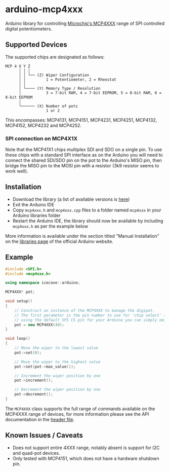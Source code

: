 # arduino-mcp4xxx

Arduino library for controlling [Microchip's MCP4XXX](http://ww1.microchip.com/downloads/en/DeviceDoc/22060b.pdf) range of SPI controlled digital potentiometers.

## Supported Devices

The supported chips are designated as follows:

```
MCP 4 X Y Z
      │ │ │
      │ │ └── (Z) Wiper Configuration
      │ │         1 = Potentiometer, 2 = Rheostat
      │ │
      │ └──── (Y) Memory Type / Resolution
      │           3 = 7-bit RAM, 4 = 7-bit EEPROM, 5 = 8-bit RAM, 6 = 8-bit EEPROM
      │
      └────── (X) Number of pots
                  1 or 2
```

This encompasses: MCP4131, MCP4151, MCP4231, MCP4251, MCP4132, MCP4152, MCP4232 and MCP4252.

### SPI connection on MCP4X1X

Note that the MCP41X1 chips multiplex SDI and SDO on a single pin. To use these chips with a standard SPI interface as on the Arduino you will need to
connect the shared SDI/SDO pin on the pot to the Arduino's MISO pin, then bridge the MISO pin to the MOSI pin with a resistor (3k9 resistor seems to work well).

## Installation

 * Download the library (a list of available versions is [here](https://github.com/jmalloc/arduino-mcp4xxx/releases))
 * Exit the Arduino IDE
 * Copy `mcp4xxx.h` and `mcp4xxx.cpp` files to a folder named `mcp4xxx` in your Arduino libraries folder
 * Restart the Arduino IDE, the library should now be available by including `mcp4xxx.h` as per the example below

More information is available under the section titled "Manual Installation" on the [libraries page](http://arduino.cc/en/Guide/Libraries) of the official Arduino website.
 
## Example

```c++
#include <SPI.h>
#include <mcp4xxx.h>

using namespace icecave::arduino;

MCP4XXX* pot;

void setup()
{
    // Construct an instance of the MCP4XXX to manage the digipot.
    // The first parameter is the pin number to use for 'chip select' (CS), if you are
    // using the default SPI CS pin for your Arduino you can simply omit this parameter.
    pot = new MCP4XXX(49);
}

void loop()
{
    // Move the wiper to the lowest value
    pot->set(0);

    // Move the wiper to the highest value
    pot->set(pot->max_value());

    // Increment the wiper position by one
    pot->increment();

    // Decrement the wiper position by one
    pot->decrement();
}
```

The `MCP4XXX` class supports the full range of commands available on the MCP4XXX range of devices,
for more information please see the API documentation in the [header file](mcp4xxx.h).

## Known Issues / Caveats

* Does not support entire 4XXX range, notably absent is support for I2C and quad-pot devices.
* Only tested with MCP4151, which does not have a hardware shutdown pin.
